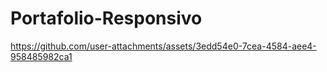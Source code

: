 # Portafolio-Responsivo 


https://github.com/user-attachments/assets/3edd54e0-7cea-4584-aee4-958485982ca1

